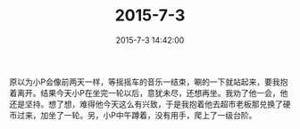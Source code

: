 ﻿---
title: "2015-7-3"
date: 2015-7-3 14:42:00
tags: 文字
categories: 爸爸
---
原以为小P会像前两天一样，等摇摇车的音乐一结束，唰的一下就站起来，要我抱着离开。结果今天小P在坐完一轮以后，意犹未尽，还想再坐。我劝了他一会，他还是坚持。想了想，难得他今天这么有兴致，于是我抱着他去超市老板那兑换了硬币过来，加坐了一轮。另，小P中午蹲着，没有用手，爬上了一级台阶。 